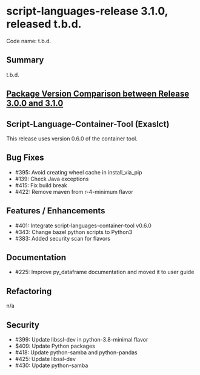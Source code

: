 # script-languages-release 3.1.0, released t.b.d.

Code name: t.b.d.

## Summary

t.b.d.

## [Package Version Comparison between Release 3.0.0 and 3.1.0](package_diffs/3.1.0/README.md)
  
## Script-Language-Container-Tool (Exaslct)

This release uses version 0.6.0 of the container tool.

## Bug Fixes

 - #395: Avoid creating wheel cache in install_via_pip
 - #139: Check Java exceptions
 - #415: Fix build break
 - #422: Remove maven from r-4-minimum flavor

## Features / Enhancements

 - #401: Integrate script-languages-container-tool v0.6.0
 - #343: Change bazel python scripts to Python3
 - #383: Added security scan for flavors 

## Documentation

 - #225: Improve py_dataframe documentation and moved it to user guide

## Refactoring

 n/a

## Security

 - #399: Update libssl-dev in python-3.8-minimal flavor
 - $409: Update Python packages
 - #418: Update python-samba and python-pandas
 - #425: Update libssl-dev 
 - #430: Update python-samba
